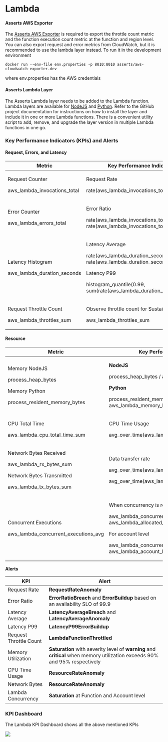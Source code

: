 # Lambda

#### **Asserts AWS Exporter**

The [Asserts AWS Exporter](broken-reference) is required to export the throttle count metric and the function execution count metric at the function and region level. You can also export request and error metrics from CloudWatch, but it is recommended to use the lambda layer instead. To run it in the development environment

```
docker run --env-file env.properties -p 8010:8010 asserts/aws-cloudwatch-exporter.dev 
```

where env.properties has the AWS credentials

#### Asserts Lambda Layer

The Asserts Lambda layer needs to be added to the Lambda function. Lambda layers are available for [NodeJS](https://github.com/asserts/asserts-aws-lambda-layer-js) and [Python](https://github.com/asserts/aws-lambda-layer-python). Refer to the GitHub project documentation for instructions on how to install the layer and include it in one or more Lambda functions. There is a convenient utility script to add, remove, and upgrade the layer version in multiple Lambda functions in one go.

### Key Performance Indicators (KPIs) and Alerts

#### Request, Errors, and Latency

| **Metric**                                                   | **Key Performance Indicator (KPI)**                                                                                                                                                                                |
| ------------------------------------------------------------ | ------------------------------------------------------------------------------------------------------------------------------------------------------------------------------------------------------------------ |
| <p>Request Counter</p><p>aws_lambda_invocations_total</p>    | <p>Request Rate</p><p>rate(aws_lambda_invocations_total[5m])</p>                                                                                                                                                   |
| <p>Error Counter</p><p>aws_lambda_errors_total</p>           | <p>Error Ratio</p><p>rate(aws_lambda_invocations_total[5m])/ rate(aws_lambda_invocations_total[5m])</p>                                                                                                            |
| <p>Latency Histogram</p><p>aws_lambda_duration_seconds</p>   | <p>Latency Average</p><p>rate(aws_lambda_duration_seconds_sum[5m])/ rate(aws_lambda_duration_seconds_count[5m])</p><p>Latency P99</p><p>histogram_quantile(0.99, sum(rate(aws_lambda_duration_seconds_sum[5m])</p> |
| <p>Request Throttle Count</p><p>aws_lambda_throttles_sum</p> | <p>Observe throttle count for Sustained Throttling</p><p>aws_lambda_throttles_sum</p>                                                                                                                              |

#### Resource

| **Metric**                                                                                                                | **Key Performance Indicator (KPI)**                                                                                                                                                                                                                                 |
| ------------------------------------------------------------------------------------------------------------------------- | ------------------------------------------------------------------------------------------------------------------------------------------------------------------------------------------------------------------------------------------------------------------- |
| <p>Memory NodeJS</p><p>process_heap_bytes</p><p>Memory Python</p><p>process_resident_memory_bytes</p>                     | <p><strong>NodeJS</strong></p><p>process_heap_bytes / aws_lambda_memory_limit_mb</p><p><strong>Python</strong></p><p>process_resident_memory_bytes / aws_lambda_memory_limit_mb</p>                                                                                 |
| <p>CPU Total Time</p><p>aws_lambda_cpu_total_time_sum</p>                                                                 | <p>CPU Time Usage</p><p>avg_over_time(aws_lambda_cpu_total_time_sum[5m)</p>                                                                                                                                                                                         |
| <p>Network Bytes Received</p><p>aws_lambda_rx_bytes_sum</p><p>Network Bytes Transmitted</p><p>aws_lambda_tx_bytes_sum</p> | <p>Data transfer rate</p><p>avg_over_time(aws_lambda_rx_bytes_sum[5m)</p><p>avg_over_time(aws_lambda_tx_bytes_sum[5m)</p>                                                                                                                                           |
| <p>Concurrent Executions</p><p>aws_lambda_concurrent_executions_avg</p>                                                   | <p>When concurrency is reserved at the function level</p><p>aws_lambda_concurrent_executions_avg / aws_lambda_allocated_concurrency</p><p>For account level</p><p>aws_lambda_concurrent_executions_avg / aws_lambda_account_limit{type="concurrent_executions"}</p> |

**Alerts**

| **KPI**                | **Alert**                                                                                                                   |
| ---------------------- | --------------------------------------------------------------------------------------------------------------------------- |
| Request Rate           | **RequestRateAnomaly**                                                                                                      |
| Error Ratio            | **ErrorRatioBreach** and **ErrorBuildup** based on an availability SLO of 99.9                                              |
| Latency Average        | **LatencyAverageBreach** and **LatencyAverageAnomaly**                                                                      |
| Latency P99            | **LatencyP99ErrorBuildup**                                                                                                  |
| Request Throttle Count | **LambdaFunctionThrottled**                                                                                                 |
| Memory Utilization     | **Saturation** with severity level of **warning** and **critical** when memory utilization exceeds 90% and 95% respectively |
| CPU Time Usage         | **ResourceRateAnomaly**                                                                                                     |
| Network Bytes          | **ResourceRateAnomaly**                                                                                                     |
| Lambda Concurrency     | **Saturation** at Function and Account level                                                                                |

### KPI Dashboard

The Lambda KPI Dashboard shows all the above mentioned KPIs

![](../../../.gitbook/assets/Blog\_KPI\_Dashboard.png)
